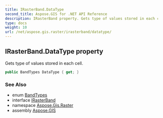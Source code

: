 ```yaml
---
title: IRasterBand.DataType
second_title: Aspose.GIS for .NET API Reference
description: IRasterBand property. Gets type of values stored in each cell.
type: docs
weight: 10
url: /net/aspose.gis.raster/irasterband/datatype/
---
```

## IRasterBand.DataType property

Gets type of values stored in each cell.

```csharp
public BandTypes DataType { get; }
```

### See Also

* enum [BandTypes](../../bandtypes/)
* interface [IRasterBand](../)
* namespace [Aspose.Gis.Raster](../../irasterband/)
* assembly [Aspose.GIS](../../../)


